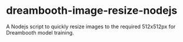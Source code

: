 # dreambooth-image-resize-nodejs

A Nodejs script to quickly resize images to the required 512x512px for Dreambooth model training.
